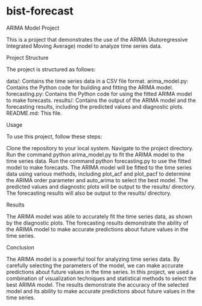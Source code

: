 # bist-forecast

ARIMA Model Project


This is a project that demonstrates the use of the ARIMA (Autoregressive Integrated Moving Average) model to analyze time series data.

Project Structure

The project is structured as follows:

data/: Contains the time series data in a CSV file format.
arima_model.py: Contains the Python code for building and fitting the ARIMA model.
forecasting.py: Contains the Python code for using the fitted ARIMA model to make forecasts.
results/: Contains the output of the ARIMA model and the forecasting results, including the predicted values and diagnostic plots.
README.md: This file.

Usage

To use this project, follow these steps:

Clone the repository to your local system.
Navigate to the project directory.
Run the command python arima_model.py to fit the ARIMA model to the time series data.
Run the command python forecasting.py to use the fitted model to make forecasts.
The ARIMA model will be fitted to the time series data using various methods, including plot_acf and plot_pacf to determine the ARIMA order parameter and auto_arima to select the best model. The predicted values and diagnostic plots will be output to the results/ directory. The forecasting results will also be output to the results/ directory.

Results

The ARIMA model was able to accurately fit the time series data, as shown by the diagnostic plots. The forecasting results demonstrate the ability of the ARIMA model to make accurate predictions about future values in the time series.

Conclusion

The ARIMA model is a powerful tool for analyzing time series data. By carefully selecting the parameters of the model, we can make accurate predictions about future values in the time series. In this project, we used a combination of visualization techniques and statistical methods to select the best ARIMA model. The results demonstrate the accuracy of the selected model and its ability to make accurate predictions about future values in the time series.
